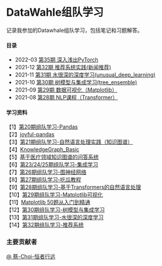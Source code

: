 # DataWahle组队学习

记录我参加的Datawhale组队学习，包括笔记和习题解答。

#### 目录

- 2022-03 [第35期 深入浅出PyTorch](docs/thorough_pytorch2/README.md)
- 2021-12 [第32期 推荐系统实践(新闻推荐)](docs/fun-rec_32/README.md)
- 2021-11 [第31期 水很深的深度学习(unusual_deep_learning)](docs/unusual_deep_learning_31/README.md)
- 2021-10 [第30期 树模型与集成学习(tree_ensemble)](docs/tree_ensemble_30/README.md)
- 2021-09 [第29期 数据可视化（Matplotlib）](/docs/fantastic-matplotlib_29/README)
- 2021-08 [第28期 NLP课程（Transformer）](/docs/transformers_NLP_28/README)

#### 学习资料

【1】[第20期组队学习-Pandas](http://datawhale.club/t/topic/580)  
【2】[joyful-pandas](https://datawhalechina.github.io/joyful-pandas/build/html/%E7%9B%AE%E5%BD%95/index.html)  
【3】[第21期组队学习-自然语言处理实践（知识图谱）](http://datawhale.club/t/topic/1010)  
【4】[KnowledgeGraph_Basic](https://github.com/datawhalechina/team-learning-nlp/tree/master/KnowledgeGraph_Basic)  
【5】[基于医疗领域知识图谱的问答系统](https://github.com/zhihao-chen/QASystemOnMedicalGraph)  
【6】[第23/24/25期组队学习-集成学习](https://github.com/datawhalechina/team-learning-data-mining/tree/master/EnsembleLearning)  
【7】[第26期组队学习-图神经网络](https://github.com/datawhalechina/team-learning-nlp/tree/master/GNN)  
【8】[第27期组队学习-吃瓜教程](https://www.bilibili.com/video/BV1Mh411e7VU)  
【9】[第28期组队学习-基于Transformers的自然语言处理](https://github.com/datawhalechina/learn-nlp-with-transformers)  
【10】[第29期组队学习-Matplotlib可视化](https://github.com/datawhalechina/fantastic-matplotlib)  
【11】[Matplotlib 50题从入门到精通](https://www.heywhale.com/mw/notebook/5ec2336f693a730037a4415c)  
【12】[第30期组队学习-树模型与集成学习](https://datawhalechina.github.io/machine-learning-toy-code/)  
【13】[第31期组队学习-水很深的深度学习](https://datawhalechina.github.io/unusual-deep-learning)  
【14】[第32期组队学习-推荐系统](https://github.com/datawhalechina/fun-rec)  




### 主要贡献者

[@ 蔡-Choi-恒者行远](https://github.com/caioo0)

